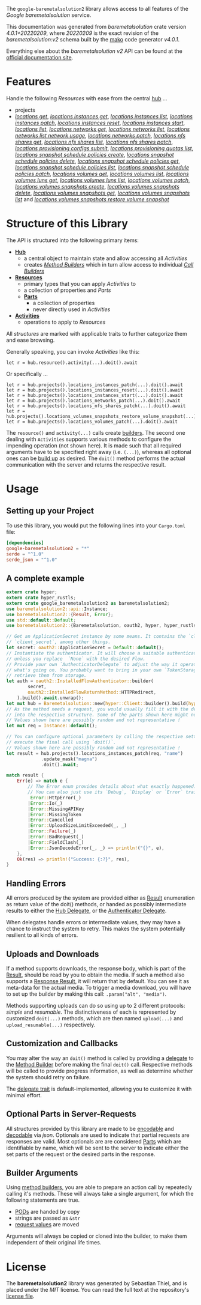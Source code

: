 <!---
DO NOT EDIT !
This file was generated automatically from 'src/generator/templates/api/README.md.mako'
DO NOT EDIT !
-->
The `google-baremetalsolution2` library allows access to all features of the *Google baremetalsolution* service.

This documentation was generated from *baremetalsolution* crate version *4.0.1+20220209*, where *20220209* is the exact revision of the *baremetalsolution:v2* schema built by the [mako](http://www.makotemplates.org/) code generator *v4.0.1*.

Everything else about the *baremetalsolution* *v2* API can be found at the
[official documentation site](https://cloud.google.com/bare-metal).
# Features

Handle the following *Resources* with ease from the central [hub](https://docs.rs/google-baremetalsolution2/4.0.1+20220209/google_baremetalsolution2/Baremetalsolution) ... 

* projects
 * [*locations get*](https://docs.rs/google-baremetalsolution2/4.0.1+20220209/google_baremetalsolution2/api::ProjectLocationGetCall), [*locations instances get*](https://docs.rs/google-baremetalsolution2/4.0.1+20220209/google_baremetalsolution2/api::ProjectLocationInstanceGetCall), [*locations instances list*](https://docs.rs/google-baremetalsolution2/4.0.1+20220209/google_baremetalsolution2/api::ProjectLocationInstanceListCall), [*locations instances patch*](https://docs.rs/google-baremetalsolution2/4.0.1+20220209/google_baremetalsolution2/api::ProjectLocationInstancePatchCall), [*locations instances reset*](https://docs.rs/google-baremetalsolution2/4.0.1+20220209/google_baremetalsolution2/api::ProjectLocationInstanceResetCall), [*locations instances start*](https://docs.rs/google-baremetalsolution2/4.0.1+20220209/google_baremetalsolution2/api::ProjectLocationInstanceStartCall), [*locations list*](https://docs.rs/google-baremetalsolution2/4.0.1+20220209/google_baremetalsolution2/api::ProjectLocationListCall), [*locations networks get*](https://docs.rs/google-baremetalsolution2/4.0.1+20220209/google_baremetalsolution2/api::ProjectLocationNetworkGetCall), [*locations networks list*](https://docs.rs/google-baremetalsolution2/4.0.1+20220209/google_baremetalsolution2/api::ProjectLocationNetworkListCall), [*locations networks list network usage*](https://docs.rs/google-baremetalsolution2/4.0.1+20220209/google_baremetalsolution2/api::ProjectLocationNetworkListNetworkUsageCall), [*locations networks patch*](https://docs.rs/google-baremetalsolution2/4.0.1+20220209/google_baremetalsolution2/api::ProjectLocationNetworkPatchCall), [*locations nfs shares get*](https://docs.rs/google-baremetalsolution2/4.0.1+20220209/google_baremetalsolution2/api::ProjectLocationNfsShareGetCall), [*locations nfs shares list*](https://docs.rs/google-baremetalsolution2/4.0.1+20220209/google_baremetalsolution2/api::ProjectLocationNfsShareListCall), [*locations nfs shares patch*](https://docs.rs/google-baremetalsolution2/4.0.1+20220209/google_baremetalsolution2/api::ProjectLocationNfsSharePatchCall), [*locations provisioning configs submit*](https://docs.rs/google-baremetalsolution2/4.0.1+20220209/google_baremetalsolution2/api::ProjectLocationProvisioningConfigSubmitCall), [*locations provisioning quotas list*](https://docs.rs/google-baremetalsolution2/4.0.1+20220209/google_baremetalsolution2/api::ProjectLocationProvisioningQuotaListCall), [*locations snapshot schedule policies create*](https://docs.rs/google-baremetalsolution2/4.0.1+20220209/google_baremetalsolution2/api::ProjectLocationSnapshotSchedulePolicyCreateCall), [*locations snapshot schedule policies delete*](https://docs.rs/google-baremetalsolution2/4.0.1+20220209/google_baremetalsolution2/api::ProjectLocationSnapshotSchedulePolicyDeleteCall), [*locations snapshot schedule policies get*](https://docs.rs/google-baremetalsolution2/4.0.1+20220209/google_baremetalsolution2/api::ProjectLocationSnapshotSchedulePolicyGetCall), [*locations snapshot schedule policies list*](https://docs.rs/google-baremetalsolution2/4.0.1+20220209/google_baremetalsolution2/api::ProjectLocationSnapshotSchedulePolicyListCall), [*locations snapshot schedule policies patch*](https://docs.rs/google-baremetalsolution2/4.0.1+20220209/google_baremetalsolution2/api::ProjectLocationSnapshotSchedulePolicyPatchCall), [*locations volumes get*](https://docs.rs/google-baremetalsolution2/4.0.1+20220209/google_baremetalsolution2/api::ProjectLocationVolumeGetCall), [*locations volumes list*](https://docs.rs/google-baremetalsolution2/4.0.1+20220209/google_baremetalsolution2/api::ProjectLocationVolumeListCall), [*locations volumes luns get*](https://docs.rs/google-baremetalsolution2/4.0.1+20220209/google_baremetalsolution2/api::ProjectLocationVolumeLunGetCall), [*locations volumes luns list*](https://docs.rs/google-baremetalsolution2/4.0.1+20220209/google_baremetalsolution2/api::ProjectLocationVolumeLunListCall), [*locations volumes patch*](https://docs.rs/google-baremetalsolution2/4.0.1+20220209/google_baremetalsolution2/api::ProjectLocationVolumePatchCall), [*locations volumes snapshots create*](https://docs.rs/google-baremetalsolution2/4.0.1+20220209/google_baremetalsolution2/api::ProjectLocationVolumeSnapshotCreateCall), [*locations volumes snapshots delete*](https://docs.rs/google-baremetalsolution2/4.0.1+20220209/google_baremetalsolution2/api::ProjectLocationVolumeSnapshotDeleteCall), [*locations volumes snapshots get*](https://docs.rs/google-baremetalsolution2/4.0.1+20220209/google_baremetalsolution2/api::ProjectLocationVolumeSnapshotGetCall), [*locations volumes snapshots list*](https://docs.rs/google-baremetalsolution2/4.0.1+20220209/google_baremetalsolution2/api::ProjectLocationVolumeSnapshotListCall) and [*locations volumes snapshots restore volume snapshot*](https://docs.rs/google-baremetalsolution2/4.0.1+20220209/google_baremetalsolution2/api::ProjectLocationVolumeSnapshotRestoreVolumeSnapshotCall)




# Structure of this Library

The API is structured into the following primary items:

* **[Hub](https://docs.rs/google-baremetalsolution2/4.0.1+20220209/google_baremetalsolution2/Baremetalsolution)**
    * a central object to maintain state and allow accessing all *Activities*
    * creates [*Method Builders*](https://docs.rs/google-baremetalsolution2/4.0.1+20220209/google_baremetalsolution2/client::MethodsBuilder) which in turn
      allow access to individual [*Call Builders*](https://docs.rs/google-baremetalsolution2/4.0.1+20220209/google_baremetalsolution2/client::CallBuilder)
* **[Resources](https://docs.rs/google-baremetalsolution2/4.0.1+20220209/google_baremetalsolution2/client::Resource)**
    * primary types that you can apply *Activities* to
    * a collection of properties and *Parts*
    * **[Parts](https://docs.rs/google-baremetalsolution2/4.0.1+20220209/google_baremetalsolution2/client::Part)**
        * a collection of properties
        * never directly used in *Activities*
* **[Activities](https://docs.rs/google-baremetalsolution2/4.0.1+20220209/google_baremetalsolution2/client::CallBuilder)**
    * operations to apply to *Resources*

All *structures* are marked with applicable traits to further categorize them and ease browsing.

Generally speaking, you can invoke *Activities* like this:

```Rust,ignore
let r = hub.resource().activity(...).doit().await
```

Or specifically ...

```ignore
let r = hub.projects().locations_instances_patch(...).doit().await
let r = hub.projects().locations_instances_reset(...).doit().await
let r = hub.projects().locations_instances_start(...).doit().await
let r = hub.projects().locations_networks_patch(...).doit().await
let r = hub.projects().locations_nfs_shares_patch(...).doit().await
let r = hub.projects().locations_volumes_snapshots_restore_volume_snapshot(...).doit().await
let r = hub.projects().locations_volumes_patch(...).doit().await
```

The `resource()` and `activity(...)` calls create [builders][builder-pattern]. The second one dealing with `Activities` 
supports various methods to configure the impending operation (not shown here). It is made such that all required arguments have to be 
specified right away (i.e. `(...)`), whereas all optional ones can be [build up][builder-pattern] as desired.
The `doit()` method performs the actual communication with the server and returns the respective result.

# Usage

## Setting up your Project

To use this library, you would put the following lines into your `Cargo.toml` file:

```toml
[dependencies]
google-baremetalsolution2 = "*"
serde = "^1.0"
serde_json = "^1.0"
```

## A complete example

```Rust
extern crate hyper;
extern crate hyper_rustls;
extern crate google_baremetalsolution2 as baremetalsolution2;
use baremetalsolution2::api::Instance;
use baremetalsolution2::{Result, Error};
use std::default::Default;
use baremetalsolution2::{Baremetalsolution, oauth2, hyper, hyper_rustls};

// Get an ApplicationSecret instance by some means. It contains the `client_id` and 
// `client_secret`, among other things.
let secret: oauth2::ApplicationSecret = Default::default();
// Instantiate the authenticator. It will choose a suitable authentication flow for you, 
// unless you replace  `None` with the desired Flow.
// Provide your own `AuthenticatorDelegate` to adjust the way it operates and get feedback about 
// what's going on. You probably want to bring in your own `TokenStorage` to persist tokens and
// retrieve them from storage.
let auth = oauth2::InstalledFlowAuthenticator::builder(
        secret,
        oauth2::InstalledFlowReturnMethod::HTTPRedirect,
    ).build().await.unwrap();
let mut hub = Baremetalsolution::new(hyper::Client::builder().build(hyper_rustls::HttpsConnectorBuilder::new().with_native_roots().https_or_http().enable_http1().enable_http2().build()), auth);
// As the method needs a request, you would usually fill it with the desired information
// into the respective structure. Some of the parts shown here might not be applicable !
// Values shown here are possibly random and not representative !
let mut req = Instance::default();

// You can configure optional parameters by calling the respective setters at will, and
// execute the final call using `doit()`.
// Values shown here are possibly random and not representative !
let result = hub.projects().locations_instances_patch(req, "name")
             .update_mask("magna")
             .doit().await;

match result {
    Err(e) => match e {
        // The Error enum provides details about what exactly happened.
        // You can also just use its `Debug`, `Display` or `Error` traits
         Error::HttpError(_)
        |Error::Io(_)
        |Error::MissingAPIKey
        |Error::MissingToken
        |Error::Cancelled
        |Error::UploadSizeLimitExceeded(_, _)
        |Error::Failure(_)
        |Error::BadRequest(_)
        |Error::FieldClash(_)
        |Error::JsonDecodeError(_, _) => println!("{}", e),
    },
    Ok(res) => println!("Success: {:?}", res),
}

```
## Handling Errors

All errors produced by the system are provided either as [Result](https://docs.rs/google-baremetalsolution2/4.0.1+20220209/google_baremetalsolution2/client::Result) enumeration as return value of
the doit() methods, or handed as possibly intermediate results to either the 
[Hub Delegate](https://docs.rs/google-baremetalsolution2/4.0.1+20220209/google_baremetalsolution2/client::Delegate), or the [Authenticator Delegate](https://docs.rs/yup-oauth2/*/yup_oauth2/trait.AuthenticatorDelegate.html).

When delegates handle errors or intermediate values, they may have a chance to instruct the system to retry. This 
makes the system potentially resilient to all kinds of errors.

## Uploads and Downloads
If a method supports downloads, the response body, which is part of the [Result](https://docs.rs/google-baremetalsolution2/4.0.1+20220209/google_baremetalsolution2/client::Result), should be
read by you to obtain the media.
If such a method also supports a [Response Result](https://docs.rs/google-baremetalsolution2/4.0.1+20220209/google_baremetalsolution2/client::ResponseResult), it will return that by default.
You can see it as meta-data for the actual media. To trigger a media download, you will have to set up the builder by making
this call: `.param("alt", "media")`.

Methods supporting uploads can do so using up to 2 different protocols: 
*simple* and *resumable*. The distinctiveness of each is represented by customized 
`doit(...)` methods, which are then named `upload(...)` and `upload_resumable(...)` respectively.

## Customization and Callbacks

You may alter the way an `doit()` method is called by providing a [delegate](https://docs.rs/google-baremetalsolution2/4.0.1+20220209/google_baremetalsolution2/client::Delegate) to the 
[Method Builder](https://docs.rs/google-baremetalsolution2/4.0.1+20220209/google_baremetalsolution2/client::CallBuilder) before making the final `doit()` call. 
Respective methods will be called to provide progress information, as well as determine whether the system should 
retry on failure.

The [delegate trait](https://docs.rs/google-baremetalsolution2/4.0.1+20220209/google_baremetalsolution2/client::Delegate) is default-implemented, allowing you to customize it with minimal effort.

## Optional Parts in Server-Requests

All structures provided by this library are made to be [encodable](https://docs.rs/google-baremetalsolution2/4.0.1+20220209/google_baremetalsolution2/client::RequestValue) and 
[decodable](https://docs.rs/google-baremetalsolution2/4.0.1+20220209/google_baremetalsolution2/client::ResponseResult) via *json*. Optionals are used to indicate that partial requests are responses 
are valid.
Most optionals are are considered [Parts](https://docs.rs/google-baremetalsolution2/4.0.1+20220209/google_baremetalsolution2/client::Part) which are identifiable by name, which will be sent to 
the server to indicate either the set parts of the request or the desired parts in the response.

## Builder Arguments

Using [method builders](https://docs.rs/google-baremetalsolution2/4.0.1+20220209/google_baremetalsolution2/client::CallBuilder), you are able to prepare an action call by repeatedly calling it's methods.
These will always take a single argument, for which the following statements are true.

* [PODs][wiki-pod] are handed by copy
* strings are passed as `&str`
* [request values](https://docs.rs/google-baremetalsolution2/4.0.1+20220209/google_baremetalsolution2/client::RequestValue) are moved

Arguments will always be copied or cloned into the builder, to make them independent of their original life times.

[wiki-pod]: http://en.wikipedia.org/wiki/Plain_old_data_structure
[builder-pattern]: http://en.wikipedia.org/wiki/Builder_pattern
[google-go-api]: https://github.com/google/google-api-go-client

# License
The **baremetalsolution2** library was generated by Sebastian Thiel, and is placed 
under the *MIT* license.
You can read the full text at the repository's [license file][repo-license].

[repo-license]: https://github.com/Byron/google-apis-rsblob/main/LICENSE.md


